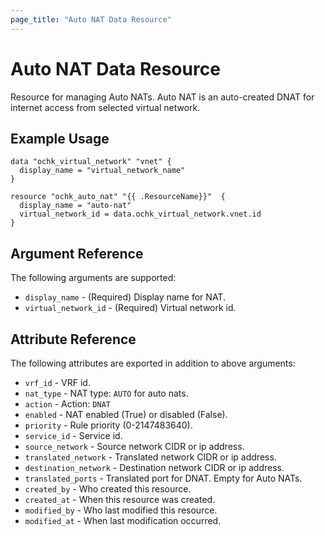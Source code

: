 ```yaml
---
page_title: "Auto NAT Data Resource"
---
```


# Auto NAT Data Resource

Resource for managing Auto NATs.
Auto NAT is an auto-created DNAT for internet access from selected virtual network.

## Example Usage

```hcl
data "ochk_virtual_network" "vnet" {
  display_name = "virtual_network_name"
}

resource "ochk_auto_nat" "{{ .ResourceName}}"  {
  display_name = "auto-nat"
  virtual_network_id = data.ochk_virtual_network.vnet.id
}
```

## Argument Reference

The following arguments are supported:

* `display_name` - (Required) Display name for NAT.
* `virtual_network_id` - (Required) Virtual network id.

## Attribute Reference

The following attributes are exported in addition to above arguments:

* `vrf_id` - VRF id.
* `nat_type` - NAT type: `AUTO` for auto nats.
* `action` - Action: `DNAT`
* `enabled` - NAT enabled (True) or disabled (False).
* `priority` - Rule priority (0-2147483640).
* `service_id` - Service id.
* `source_network` - Source network CIDR or ip address.
* `translated_network` - Translated network CIDR or ip address.
* `destination_network` - Destination network CIDR or ip address.
* `translated_ports` - Translated port for DNAT. Empty for Auto NATs.
* `created_by` - Who created this resource.
* `created_at` - When this resource was created.
* `modified_by` - Who last modified this resource.
* `modified_at` - When last modification occurred.

